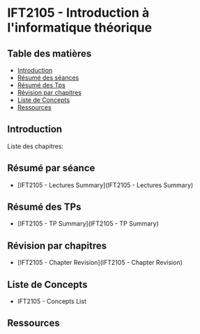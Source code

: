 # IFT2105 - Introduction à l'informatique théorique

## Table des matières

- [Introduction](#introduction)
- [Résumé des séances](#résumé-séances)
- [Résumé des Tps](#résumé-tps)
- [Révision par chapitres](#revision)
- [Liste de Concepts](#concepts)
- [Ressources](#ressources)

## Introduction

Liste des chapitres:

## Résumé par séance

- [IFT2105 - Lectures Summary](IFT2105 - Lectures Summary)

## Résumé des TPs

- [IFT2105 - TP Summary](IFT2105 - TP Summary)

## Révision par chapitres

- [IFT2105 - Chapter Revision](IFT2105 - Chapter Revision)

## Liste de Concepts

- IFT2105 - Concepts List

## Ressources
